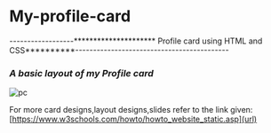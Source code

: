 # My-profile-card
------------------********************* Profile card using HTML and CSS**********-------------------------------------------

### _A basic layout of my Profile card_
![pc](https://user-images.githubusercontent.com/89581143/156923836-a4df83bd-82e0-41ef-a051-605ac7169e22.jpg)


For more card designs,layout designs,slides  refer to the link given:[https://www.w3schools.com/howto/howto_website_static.asp](url)




  
